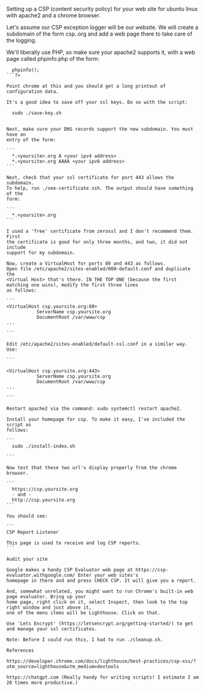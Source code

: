 Setting up a CSP (content security policy) for your web site for ubuntu linux with apache2 and a chrome browser.

Let's assume our CSP exception logger will be our website. We will
create a subdomain of the form csp.<yoursite>.org and add a web page
there to take care of the logging.

We'll liberally use PHP, so make sure your apache2 supports it, with a
web page called phpinfo.php of the form:

  ```<?php
    phpinfo();
  ```?>

Point chrome at this and you should get a long printout of configuration data.

It's a good idea to save off your ssl keys. Do so with the script:

  ```
      sudo ./save-key.sh
  ````
  
Next, make sure your DNS records support the new subdomain. You must have an
entry of the form:

  ```
	*.<yoursite>.org A <your ipv4 address>
	*.<yoursite>.org AAAA <your ipv6 address>
  ```

Next, check that your ssl certificate for port 443 allows the subdomain.
To help, run ./see-certificate.ssh. The output should have something of the
form:

  ```
	*.<yoursite>.org
  ```

I used a 'free' certificate from zerossl and I don't recommend them. First
the certificate is good for only three months, and two, it did not include
support for my subdomain.

Now, create a VirtualHost for ports 80 and 443 as follows.
Open file /etc/apache2/sites-enabled/000-default.conf and duplicate the
<Virtual Host> that's there. IN THE TOP ONE (because the first matching one wins), modify the first three lines
as follows:

  ```
  <VirtualHost csp.yoursite.org:80>
  	         ServerName csp.yoursite.org
    		 DocumentRoot /var/www/csp
  ...

  ```

Edit /etc/apache2/sites-enabled/default-ssl.conf in a similar way.
Use:

  ```

  <VirtualHost csp.yoursite.org:443>
  	         ServerName csp.yoursite.org
    		 DocumentRoot /var/www/csp
  ...

  ```

Restart apache2 via the command: sudo systemctl restart apache2.

Install your homepage for csp. To make it easy, I've included the script as
follows:

  ```
	sudo ./install-index.sh

  ```

Now test that these two url's display properly from the chrome browser.

  ```
	https://csp.yoursite.org
	- and -
	http://csp.yoursite.org
  ```

You should see:

  ```
  CSP Report Listener

  This page is used to receive and log CSP reports.
  ```

Audit your site

  Google makes a handy CSP Evaluator web page at https://csp-evaluator.withgoogle.com/ Enter your web sites's
  homepage in there and and press CHECK CSP. It will give you a report.

  And, somewhat unrelated, you might want to run Chrome's built-in web page evaluator. Bring up your
  home page, right click on it, select Inspect, then look to the top right window and just above it,
  one of the menu items will be Lighthouse. Click on that.

Use 'Lets Encrypt' (https://letsencrypt.org/getting-started/) to get and manage your ssl certificates.

Note: Before I could run this, I had to run ./cleanup.sh.

References

https://developer.chrome.com/docs/lighthouse/best-practices/csp-xss/?utm_source=lighthouse&utm_medium=devtools

https://chatgpt.com (Really handy for writing scripts! I estimate I am 20 times more productive.)
 
